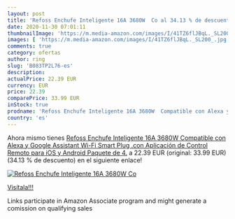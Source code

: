 ```yaml
---
layout: post
title: 'Refoss Enchufe Inteligente 16A 3680W  Co al 34.13 % de descuento'
date: 2020-11-30 07:01:11
thumbnailImage: 'https://m.media-amazon.com/images/I/41TZ6flJBqL._SL200_.jpg'
images: [ 'https://m.media-amazon.com/images/I/41TZ6flJBqL._SL200_.jpg' ]
comments: true
category: ofertas
author: ring
slug: 'B083TP2L76-es'
description:
actualPrice: 22.39 EUR
currency: EUR
price: 22.39
comparePrice: 33.99 EUR
inStock: true
prodname: 'Refoss Enchufe Inteligente 16A 3680W  Compatible con Alexa y Google Assistant  Wi-Fi Smart Plug .con Aplicación de Control Remoto para iOS y Android  Paquete de 4.'
country: 'es'
---
```


Ahora mismo tienes [Refoss Enchufe Inteligente 16A 3680W  Compatible con Alexa y Google Assistant  Wi-Fi Smart Plug .con Aplicación de Control Remoto para iOS y Android  Paquete de 4.](https://www.amazon.es/dp/B083TP2L76/?tag=tolees-21) a 22.39 EUR (original: 33.99 EUR) (34.13 %  de descuento) en el siguiente enlace!

[![Refoss Enchufe Inteligente 16A 3680W  Co](https://m.media-amazon.com/images/I/41TZ6flJBqL._SL200_.jpg)](https://www.amazon.es/dp/B083TP2L76/?tag=tolees-21)

[Visítala!!!](https://www.amazon.es/dp/B083TP2L76/?tag=tolees-21)

Links participate in Amazon Associate program and might generate a comission on qualifying sales
